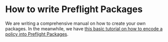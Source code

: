 # How to write Preflight Packages

We are writing a comprehensive manual on how to create your own packages. In the meanwhile, we have [this basic tutorial on how to encode a policy into Preflight Packages](https://blog.jetstack.io/blog/introducing-preflight/#encoding-your-policy-into-preflight-packages).
